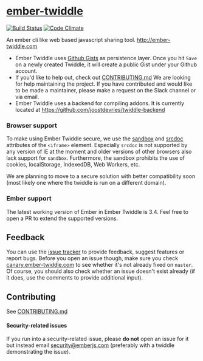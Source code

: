 # [ember-twiddle](https://ember-twiddle.com)

[![Build Status][travis-badge]][travis-badge-url] [![Code Climate](https://codeclimate.com/github/ember-cli/ember-twiddle/badges/gpa.svg)](https://codeclimate.com/github/ember-cli/ember-twiddle)

An ember cli like web based javascript sharing tool. http://ember-twiddle.com

* Ember Twiddle uses [Github Gists](https://gist.github.com) as persistence layer. Once you hit `Save` on a newly created Twiddle, it will create a public Gist under your Github account.
* If you'd like to help out, check out [CONTRIBUTING.md](CONTRIBUTING.md) We are looking for help maintaining the project. If you have contributed and would like to be made a maintainer, please make a request on the Slack channel or via email.
* Ember Twiddle uses a backend for compiling addons. It is currently located at https://github.com/joostdevries/twiddle-backend

### Browser support

To make using Ember Twiddle secure, we use the [sandbox](http://caniuse.com/#feat=iframe-sandbox) and [srcdoc](http://caniuse.com/#feat=iframe-srcdoc) attributes of the `<iframe>` element. Especially `srcdoc` is not supported by any version of IE at the moment and older versions of other browsers also lack support for `sandbox`. Furthermore, the sandbox prohibits the use of cookies, localStorage, IndexedDB, Web Workers, etc.

We are planning to move to a secure solution with better compatibility soon (most likely one where the twiddle is run on a different domain).

### Ember support

The latest working version of Ember in Ember Twiddle is 3.4. Feel free to open a PR to extend the supported versions.

## Feedback

You can use the [issue tracker](https://github.com/ember-cli/ember-twiddle/issues) to provide feedback, suggest features or report bugs.  Before you open an issue though, make sure you check [canary.ember-twiddle.com](http://canary.ember-twiddle.com) to see whether it's not already fixed on `master`. Of course, you should also check whether an issue doesn't exist already (if it does, use the comments to provide additional input).

## Contributing

See [CONTRIBUTING.md](CONTRIBUTING.md)

#### Security-related issues

If you run into a security-related issue, please **do not** open an issue for it but instead email security@emberjs.com (preferably with a twiddle demonstrating the issue).

[travis-badge]: https://travis-ci.org/ember-cli/ember-twiddle.svg?branch=master
[travis-badge-url]: https://travis-ci.org/ember-cli/ember-twiddle
